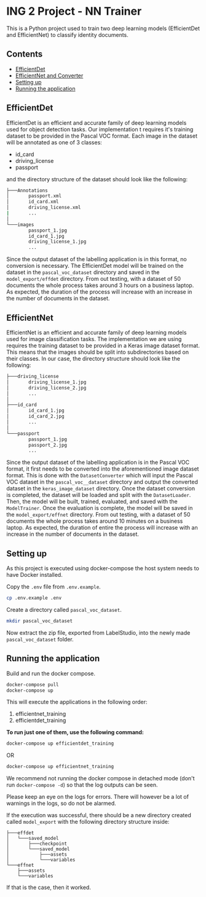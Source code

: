 # ING 2 Project - NN Trainer

This is a Python project used to train two deep learning models (EfficientDet and EfficientNet) to classify identity documents.

## Contents

- [EfficientDet](#efficientdet)
- [EfficientNet and Converter](#efficientnet-and-converter)
- [Setting up](#setting-up)
- [Running the application](#running-the-application)

## EfficientDet

EfficientDet is an efficient and accurate family of deep learning models used for object detection tasks. Our implementation t requires it's training dataset to be provided in the Pascal VOC format. Each image in the dataset will be annotated as one of 3 classes:

- id_card
- driving_license
- passport

and the directory structure of the dataset should look like the following:

```bash
├───Annotations
│       passport.xml
│       id_card.xml
│       driving_license.xml
|       ...
│
└───images
        passport_1.jpg
        id_card_1.jpg
        driving_license_1.jpg
        ...

```

Since the output dataset of the labelling application is in this format, no conversion is necessary. The EfficientDet model will be trained on the dataset in the `pascal_voc_dataset` directory and saved in the `model_export/effdet` directory. From out testing, with a dataset of 50 documents the whole process takes around 3 hours on a business laptop. As expected, the duration of the process will increase with an increase in the number of documents in the dataset.

## EfficientNet

EfficientNet is an efficient and accurate family of deep learning models used for image classification tasks. The implementation we are using requires the training dataset to be provided in a Keras image dataset format. This means that the images should be split into subdirectories based on their classes. In our case, the directory structure should look like the following:

```bash
├───driving_license
│       driving_license_1.jpg
│       driving_license_2.jpg
│       ...
│
├───id_card
│       id_card_1.jpg
│       id_card_2.jpg
│       ...
│
└───passport
        passport_1.jpg
        passport_2.jpg
        ...
```

Since the output dataset of the labelling application is in the Pascal VOC format, it first needs to be converted into the aforementioned image dataset format. This is done with the `DatasetConverter` which will input the Pascal VOC dataset in the `pascal_voc__dataset` directory and output the converted dataset in the `keras_image_dataset` directory. Once the dataset conversion is completed, the dataset will be loaded and split with the `DatasetLoader`. Then, the model will be built, trained, evaluated, and saved with the `ModelTrainer`. Once the evaluation is complete, the model will be saved in the `model_export/effnet` directory. From out testing, with a dataset of 50 documents the whole process takes around 10 minutes on a business laptop. As expected, the duration of entire the process will increase with an increase in the number of documents in the dataset.

## Setting up

As this project is executed using docker-compose the host system needs to have Docker installed.

Copy the `.env` file from `.env.example`.

```bash
cp .env.example .env
```

Create a directory called `pascal_voc_dataset`.

```bash
mkdir pascal_voc_dataset
```

Now extract the zip file, exported from LabelStudio, into the newly made `pascal_voc_dataset` folder.

## Running the application

Build and run the docker compose.

```bash
docker-compose pull
docker-compose up
```

This will execute the applications in the following order:

1. efficientnet_training
2. efficientdet_training

**To run just one of them, use the following command:**

```bash
docker-compose up efficientdet_training
```

OR

```bash
docker-compose up efficientnet_training
```

We recommend not running the docker compose in detached mode (don't run `docker-compose -d`) so that the log outputs can be seen.

Please keep an eye on the logs for errors. There will however be a lot of warnings in the logs, so do not be alarmed.

If the execution was successful, there should be a new directory created called `model_export` with the following directory structure inside:

```text
├───effdet
│   └───saved_model
│       ├───checkpoint
│       └───saved_model
│           ├───assets
│           └───variables
└───effnet
    ├───assets
    └───variables
```

If that is the case, then it worked.
